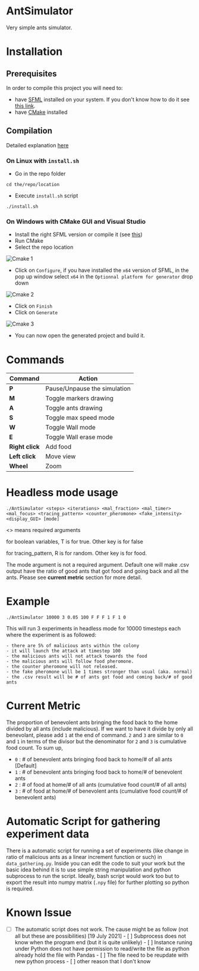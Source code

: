 # AntSimulator

Very simple ants simulator.

# Installation

## Prerequisites

In order to compile this project you will need to:
 - have [SFML](https://www.sfml-dev.org/index.php) installed on your system. If you don't know how to do it see [this link](https://www.sfml-dev.org/tutorials/2.5/#getting-started).
 - have [CMake](https://cmake.org/) installed

## Compilation

Detailed explanation [here](https://preshing.com/20170511/how-to-build-a-cmake-based-project/)

### On Linux with `install.sh`
- Go in the repo folder

`cd the/repo/location`

- Execute `install.sh` script

`./install.sh`

### On Windows with CMake GUI and Visual Studio
 - Install the right SFML version or compile it (see [this](https://www.sfml-dev.org/tutorials/2.5/start-vc.php))
 - Run CMake
 - Select the repo location
 
![Cmake 1](https://github.com/johnBuffer/AntSimulator/blob/master/img/cmake_1.PNG)
 - Click on `Configure`, if you have installed the `x64` version of SFML, in the pop up window select `x64` in the `Optionnal platform for generator` drop down

![Cmake 2](https://github.com/johnBuffer/AntSimulator/blob/master/img/cmake_2.PNG)
 - Click on `Finish`
 - Click on `Generate`

![Cmake 3](https://github.com/johnBuffer/AntSimulator/blob/master/img/cmake_3.PNG)
 - You can now open the generated project and build it.

# Commands

|Command|Action|
|---|---|
|**P**|Pause/Unpause the simulation|
|**M**|Toggle markers drawing|
|**A**|Toggle ants drawing|
|**S**|Toggle max speed mode|
|**W**|Toggle Wall mode|
|**E**|Toggle Wall erase mode|
|**Right click**|Add food|
|**Left click**|Move view|
|**Wheel**|Zoom|

# 	Headless mode usage
	./AntSimulator <steps> <iterations> <mal_fraction> <mal_timer> <mal_focus> <tracing_pattern> <counter_pheromone> <fake_intensity> <display_GUI> [mode]
<> means required arguments

for boolean variables, T is for true. Other key is for false

for tracing_pattern, R is for random. Other key is for food.

The mode argument is not a required argument. Default one will make .csv output have the ratio of good ants that got food and going back and all the ants. Please see **current metric** section for more detail.

#	Example
	./AntSimulator 10000 3 0.05 100 F F F 1 F 1 0
This will run 3 experiments in headless mode for 10000 timesteps each where the experiment is as followed:
			
    - there are 5% of malicious ants within the colony
	- it will launch the attack at timestep 100
	- the malicious ants will not attack towards the food
	- the malicious ants will follow food pheromone.
	- the counter pheromone will not released.
	- the fake pheromone will be 1 times stronger than usual (aka. normal)
    - the .csv result will be # of ants got food and coming back/# of good ants 

#   Current Metric

The proportion of benevolent ants bringing the food back to the home divided by all ants (include malicious). If we want to have it divide by only all benevolant, please add `1` at the end of command. `2` and `3` are similar to `0` and `1` in terms of the divisor but the denominator for `2` and `3` is cumulative food count. To sum up,

   - `0` : # of benevolent ants bringing food back to home/# of all ants [Default]
   - `1` : # of benevolent ants bringing food back to home/# of benevolent ants
   - `2` : # of food at home/# of all ants (cumulative food count/# of all ants)
   - `3` : # of food at home/# of benevolent ants (cumulative food count/# of benevolent ants)

# Automatic Script for gathering experiment data

There is a automatic script for running a set of experiments (like change in ratio of malicious ants as a linear increment function or such) in `data_gathering.py`. Inside you can edit the code to suit your work but the basic idea behind it is to use simple string manipulation and python subprocess to run the script. Ideally, bash script would work too but to export the result into numpy matrix (`.npy` file) for further plotting so python is required.

# Known Issue
   - [ ] The automatic script does not work. The cause might be as follow (not all but these are possibilities) [19 July 2021]
   	- [ ] Subprocess does not know when the program end (but it is quite unlikely)
   	- [ ] Instance runing under Python does not have permission to read/write the file as python already hold the file with Pandas
   	- [ ] The file need to be reupdate with new python process
   	- [ ] other reason that I don't know
